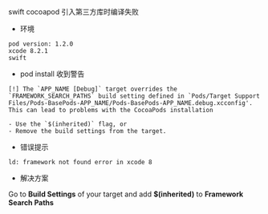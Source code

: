 swift cocoapod 引入第三方库时编译失败 

* 环境

```
pod version: 1.2.0
xcode 8.2.1
swift

```

* pod install 收到警告

```
[!] The `APP_NAME [Debug]` target overrides the `FRAMEWORK_SEARCH_PATHS` build setting defined in `Pods/Target Support Files/Pods-BasePods-APP_NAME/Pods-BasePods-APP_NAME.debug.xcconfig'. This can lead to problems with the CocoaPods installation

- Use the `$(inherited)` flag, or
- Remove the build settings from the target.

```


* 错误提示

```
ld: framework not found error in xcode 8
```

* 解决方案

Go to **Build Settings** of your target and add **$(inherited)** to **Framework Search Paths**

